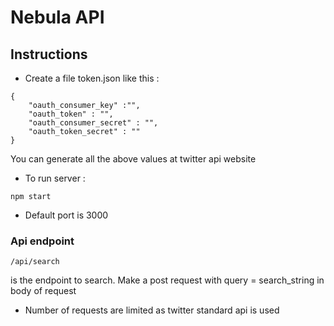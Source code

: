 # Nebula API
## Instructions 
* Create a file token.json like this :
```
{
    "oauth_consumer_key" :"",
    "oauth_token" : "",
    "oauth_consumer_secret" : "",
    "oauth_token_secret" : ""
}
```
You can generate all the above values at twitter api website
* To run server :
```
npm start
```
* Default port is 3000
### Api endpoint
```
/api/search
```
is the endpoint to search. Make a post request with query = search_string in body of request
* Number of requests are limited as twitter standard api is used